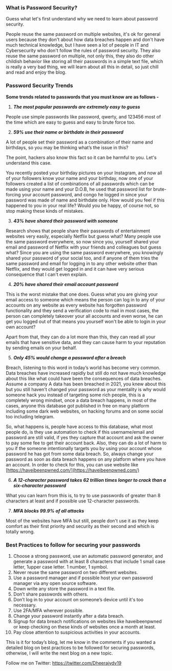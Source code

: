 
### What is Password Security?

Guess what let's first understand why we need to learn about password security.

People reuse the same password on multiple websites, it's ok for general users because they don't about how data breaches happen and don't have much technical knowledge, but I have seen a lot of people in IT and Cybersecurity who don't follow the rules of password security. They also reuse the same password on multiple, not only this, they also do other childish behavior like storing all their passwords in a simple text file, which is really a very bad thing, we will learn about all this in detail, so just chill and read and enjoy the blog.

### Password Security Trends
**Some trends related to passwords that you must know are as follows -**

1. ***The most popular passwords are extremely easy to guess***

  People use simple passwords like password, qwerty, and 123456 most of the time which are easy to guess and easy to brute force too.

2. ***59% use their name or birthdate in their password***

  A lot of people set their password as a combination of their name and birthdays, so you may be thinking what’s the issue in this? 

  The point, hackers also know this fact so it can be harmful to you. Let's understand this case. 

  You recently posted your birthday pictures on your Instagram, and now all of your followers know your name and your birthday, now one of your followers created a list of combinations of all passwords which can be made using your name and your D.O.B, he used that password list for brute-forcing your account password, and congo he logged in since your password was made of name and birthdate only. How would you feel if this happened to you in your real life? Would you be happy, of course not, so stop making these kinds of mistakes.

3. ***43% have shared their password with someone***

  Research shows that people share their passwords of entertainment websites very easily, especially Netflix but guess what? Many people use the same password everywhere, so now since you, yourself shared your email and password of Netflix with your friends and colleagues but guess what? Since you are using the same password everywhere, you knowingly shared your password of your social too, and if anyone of them tries the same password and email for logging in to any other website other than Netflix, and they would get logged in and it can have very serious consequence that I can't even explain.  

4. ***20% have shared their email account password***

  This is the worst mistake that one does. Guess what you are giving your email access to someone which means the person can log in to any of your accounts on any website as every website has forgotten password functionality and they send a verification code to mail in most cases, the person can completely takeover your all accounts and even worse, he can get you logged out of that means you yourself won't be able to login in your own account?

  Apart from that, they can do a lot more than this, they can read all your emails that have sensitive data, and they can cause harm to your reputation by sending emails on your behalf.

5. ***Only 45% would change a password after a breach***

  Breach, listening to this word in today’s world has become very common. Data breaches have increased rapidly but still do not have much knowledge about this like what could have been the consequences of data breaches. Assume a company A data has been breached in 2021, you knew about this but you still haven't changed your password as your mentality is why would someone hack you instead of targeting some rich people, this is a completely wrong mindset, once a data breach happens, in most of the cases, anyone this database got published in free on many platform including some dark web websites, on hacking forums and on some social too including telegram. 

  So, what happens is, people have access to this database, what most people do, is they use automation to check if this username/email and password are still valid, if yes they capture that account and ask the owner to pay some fee to get their account back. Also, they can do a lot of harm to you if the someone intentionally targets you by using your account whose password he has got from some data breach. So, always change your password as soon as data breach happens on any platform where you have an account. In order to check for this, you can use website like [https://haveibeenpwned.com/](https://haveibeenpwned.com/) 

6. ***A 12-character password takes 62 trillion times longer to crack than a six-character password***

  What you can learn from this is, to try to use passwords of greater than 8 characters at least and if possible use 12-character passwords.

7. ***MFA blocks 99.9% of all attacks***

  Most of the websites have MFA but still, people don't use it as they keep comfort as their first priority and security as their second and which is totally wrong.

### Best Practices to follow for securing your passwords

1. Choose a strong password, use an automatic password generator, and generate a password with at least 8 characters that include 1 small case letter, 1upper case letter. 1 number, 1 symbol. 
2. Never reuse the same password on two different websites.
3. Use a password manager and if possible host your own password manager via any open source software.
4. Down write any store the password in a text file.
5. Don’t share passwords with others.
6. Don’t log in to your account on someone’s device until it's too necessary.
7. Use 2FA/MFA wherever possible.
8. Change your password instantly after a data breach.
9. Signup for data breach notifications on websites like haveibeenpwned or keep checking on these kinds of websites once a month at least.
10. Pay close attention to suspicious activities in your accounts.

This is it for today’s blog, let me know in the comments if you wanted a detailed blog on best practices to be followed for securing passwords, otherwise, I will write the next blog on a new topic.

Follow me on Twitter: https://twitter.com/Dheerajydv19
